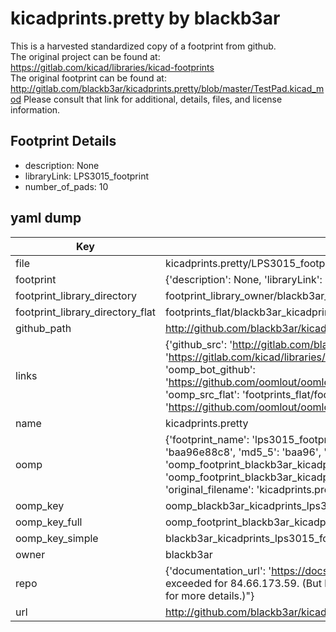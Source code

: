 # kicadprints.pretty by blackb3ar  
This is a harvested standardized copy of a footprint from github.  
The original project can be found at:  
https://gitlab.com/kicad/libraries/kicad-footprints  
The original footprint can be found at:
http://gitlab.com/blackb3ar/kicadprints.pretty/blob/master/TestPad.kicad_mod
Please consult that link for additional, details, files, and license information.  
## Footprint Details
* description: None  
* libraryLink: LPS3015_footprint  
* number_of_pads: 10  
## yaml dump  
| Key | Value |  
| --- | --- |  
| file | kicadprints.pretty/LPS3015_footprint.kicad_mod |  
| footprint | {'description': None, 'libraryLink': 'LPS3015_footprint', 'number_of_pads': 10} |  
| footprint_library_directory | footprint_library_owner/blackb3ar_kicadprints.pretty |  
| footprint_library_directory_flat | footprints_flat/blackb3ar_kicadprints_lps3015_footprint/working |  
| github_path | http://github.com/blackb3ar/kicadprints.pretty/blob/master/LPS3015_footprint.kicad_mod |  
| links | {'github_src': 'http://gitlab.com/blackb3ar/kicadprints.pretty/blob/master/TestPad.kicad_mod', 'github_src_repo': 'https://gitlab.com/kicad/libraries/kicad-footprints', 'oomp_bot': 'footprints/blackb3ar_kicadprints_lps3015_footprint/working', 'oomp_bot_github': 'https://github.com/oomlout/oomlout_oomp_footprint_bot/tree/main/footprints/blackb3ar_kicadprints_lps3015_footprint/working', 'oomp_src_flat': 'footprints_flat/footprints_flat/blackb3ar_kicadprints_lps3015_footprint/working', 'oomp_src_flat_github': 'https://github.com/oomlout/oomlout_oomp_footprint_src/tree/main/footprints_flat/blackb3ar_kicadprints_lps3015_footprint/working'} |  
| name | kicadprints.pretty |  
| oomp | {'footprint_name': 'lps3015_footprint', 'library_name': 'kicadprints', 'md5': 'baa96e88c870b5a3c931e660f8286fa4', 'md5_10': 'baa96e88c8', 'md5_5': 'baa96', 'md5_6': 'baa96e', 'oomp_key': 'oomp_blackb3ar_kicadprints_lps3015_footprint', 'oomp_key_extra': 'oomp_footprint_blackb3ar_kicadprints_lps3015_footprint', 'oomp_key_full': 'oomp_footprint_blackb3ar_kicadprints_lps3015_footprint_baa96e', 'oomp_key_simple': 'blackb3ar_kicadprints_lps3015_footprint', 'original_filename': 'kicadprints.pretty/LPS3015_footprint.kicad_mod', 'owner_name': 'blackb3ar'} |  
| oomp_key | oomp_blackb3ar_kicadprints_lps3015_footprint |  
| oomp_key_full | oomp_footprint_blackb3ar_kicadprints_lps3015_footprint |  
| oomp_key_simple | blackb3ar_kicadprints_lps3015_footprint |  
| owner | blackb3ar |  
| repo | {'documentation_url': 'https://docs.github.com/rest/overview/resources-in-the-rest-api#rate-limiting', 'message': "API rate limit exceeded for 84.66.173.59. (But here's the good news: Authenticated requests get a higher rate limit. Check out the documentation for more details.)"} |  
| url | http://github.com/blackb3ar/kicadprints.pretty |  

